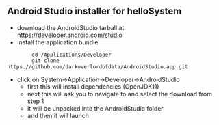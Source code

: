 ## Android Studio installer for helloSystem

* download the AndroidStudio tarball at https://developer.android.com/studio
* install the application bundle
```
        cd /Applications/Developer
        git clone https://github.com/darkoverlordofdata/AndroidStudio.app.git
```
* click on System->Application->Developer->AndroidStudio
    * first this will install dependencies (OpenJDK11)
    * next this will ask you to navigate to and select the download from step 1
    * it will be unpacked into the AndroidStudio folder
    * and then it will launch